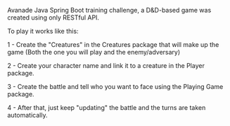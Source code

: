 Avanade Java Spring Boot training challenge, a D&D-based game was created using only RESTful API.

To play it works like this:

1 - Create the "Creatures" in the Creatures package that will make up the game (Both the one you will play and the enemy/adversary)

2 - Create your character name and link it to a creature in the Player package.

3 - Create the battle and tell who you want to face using the Playing Game package.

4 - After that, just keep "updating" the battle and the turns are taken automatically.
